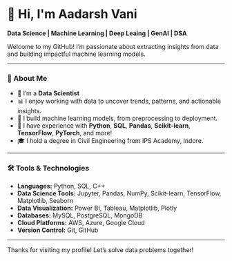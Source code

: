 # 👋 Hi, I'm Aadarsh Vani

**Data Science | Machine Learning | Deep Leaing | GenAI | DSA**

Welcome to my GitHub! I’m passionate about extracting insights from data and building impactful machine learning models. 

---

### 🧠 About Me
- 🔬 I’m a **Data Scientist** 
- 📊 I enjoy working with data to uncover trends, patterns, and actionable insights.
- 🤖 I build machine learning models, from preprocessing to deployment.
- 🧬 I have experience with **Python**, **SQL**, **Pandas**, **Scikit-learn**, **TensorFlow**, **PyTorch**, and more!
- 🎓 I hold a degree in Civil Engineering from IPS Academy, Indore.

---

### 🛠️ Tools & Technologies
- **Languages:** Python, SQL, C++
- **Data Science Tools:** Jupyter, Pandas, NumPy, Scikit-learn, TensorFlow, Matplotlib, Seaborn
- **Data Visualization:** Power BI, Tableau, Matplotlib, Plotly
- **Databases:** MySQL, PostgreSQL, MongoDB
- **Cloud Platforms:** AWS, Azure, Google Cloud
- **Version Control:** Git, GitHub

---

Thanks for visiting my profile! Let’s solve data problems together!
